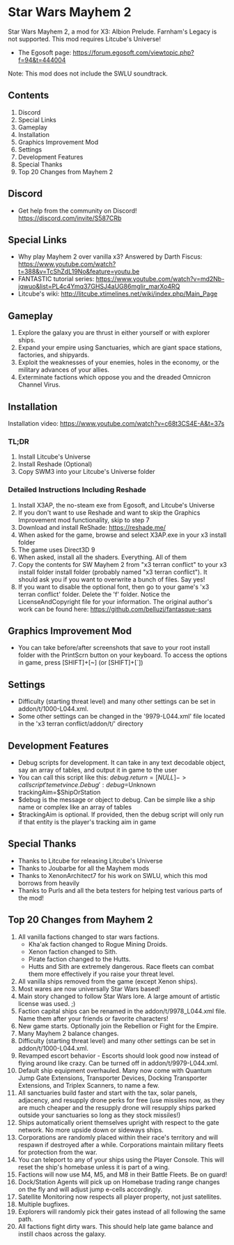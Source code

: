 # Star Wars Mayhem 2

Star Wars Mayhem 2, a mod for X3: Albion Prelude. Farnham's Legacy is not supported. This mod requires Litcube's Universe!

* The Egosoft page: https://forum.egosoft.com/viewtopic.php?f=94&t=444004

Note: This mod does not include the SWLU soundtrack.

## Contents
1. Discord
2. Special Links
3. Gameplay
4. Installation
5. Graphics Improvement Mod
6. Settings
7. Development Features
8. Special Thanks
9. Top 20 Changes from Mayhem 2

## Discord
* Get help from the community on Discord! https://discord.com/invite/S587CRb

## Special Links
* Why play Mayhem 2 over vanilla x3? Answered by Darth Fiscus: https://www.youtube.com/watch?t=388&v=TcShZdL19No&feature=youtu.be
* FANTASTIC tutorial series: https://www.youtube.com/watch?v=md2Nb-jqwuo&list=PL4c4Ymq37GHSJ4aUG86mgIir_marXo4RQ
* Litcube's wiki: http://litcube.xtimelines.net/wiki/index.php/Main_Page

## Gameplay
1. Explore the galaxy you are thrust in either yourself or with explorer ships.
2. Expand your empire using Sanctuaries, which are giant space stations, factories, and shipyards.
3. Exploit the weaknesses of your enemies, holes in the economy, or the military advances of your allies.
4. Exterminate factions which oppose you and the dreaded Omnicron Channel Virus.

## Installation
Installation video: https://www.youtube.com/watch?v=c68t3CS4E-A&t=37s

### TL;DR
1. Install Litcube's Universe
2. Install Reshade (Optional)
3. Copy SWM3 into your Litcube's Universe folder

### Detailed Instructions Including Reshade
1. Install X3AP, the no-steam exe from Egosoft, and Litcube's Universe
2. If you don't want to use Reshade and want to skip the Graphics Improvement mod functionality, skip to step 7
3. Download and install ReShade: https://reshade.me/
4. When asked for the game, browse and select X3AP.exe in your x3 install folder
5. The game uses Direct3D 9
6. When asked, install all the shaders. Everything. All of them
7. Copy the contents for SW Mayhem 2 from "x3 terran conflict" to your x3 install folder install folder (probably named "x3 terran conflict"). It should ask you if you want to overwrite a bunch of files. Say yes!
8. If you want to disable the optional font, then go to your game's 'x3 terran conflict' folder. Delete the 'f' folder. Notice the LicenseAndCopyright file for your information. The original author's work can be found here: https://github.com/belluzj/fantasque-sans

## Graphics Improvement Mod
* You can take before/after screenshots that save to your root install folder with the PrintScrn button on your keyboard. To access the options in game, press [SHIFT]+[~] (or [SHIFT]+[`])

## Settings
* Difficulty (starting threat level) and many other settings can be set in addon/t/1000-L044.xml.
* Some other settings can be changed in the '9979-L044.xml' file located in the 'x3 terran conflict/addon/t/' directory

## Development Features
* Debug scripts for development. It can take in any text decodable object, say an array of tables, and output it in game to the user
* You can call this script like this: $debug.return = [NULL] -> call script 'temetvince.Debug': debug=$Unknown trackingAim=$ShipOrStation
* $debug is the message or object to debug. Can be simple like a ship name or complex like an array of tables
* $trackingAim is optional. If provided, then the debug script will only run if that entity is the player's tracking aim in game

## Special Thanks
* Thanks to Litcube for releasing Litcube's Universe
* Thanks to Joubarbe for all the Mayhem mods
* Thanks to XenonArchitect7 for his work on SWLU, which this mod borrows from heavily
* Thanks to Purls and all the beta testers for helping test various parts of the mod!

## Top 20 Changes from Mayhem 2
1.	All vanilla factions changed to star wars factions.
    * Kha'ak faction changed to Rogue Mining Droids.
    * Xenon faction changed to Sith.
    * Pirate faction changed to the Hutts.
    * Hutts and Sith are extremely dangerous. Race fleets can combat them more effectively if you raise your threat level.
2.	All vanilla ships removed from the game (except Xenon ships).
3.	Most wares are now universally Star Wars based!
4.	Main story changed to follow Star Wars lore. A large amount of artistic license was used. ;)
5.	Faction capital ships can be renamed in the addon/t/9978_L044.xml file. Name them after your friends or favorite characters!
6. New game starts. Optionally join the Rebellion or Fight for the Empire.
7.	Many Mayhem 2 balance changes.
8.	Difficulty (starting threat level) and many other settings can be set in addon/t/1000-L044.xml.
9.	Revamped escort behavior - Escorts should look good now instead of flying around like crazy. Can be turned off in addon/t/9979-L044.xml.
10.	Default ship equipment overhauled. Many now come with Quantum Jump Gate Extensions, Transporter Devices, Docking Transporter Extensions, and Triplex Scanners, to name a few.
11.	All sanctuaries build faster and start with the tax, solar panels, adjacency, and resupply drone perks for free (use missiles now, as they are much cheaper and the resupply drone will resupply ships parked outside your sanctuaries so long as they stock missiles!)
12.	Ships automatically orient themselves upright with respect to the gate network. No more upside down or sideways ships.
13.	Corporations are randomly placed within their race's territory and will respawn if destroyed after a while. Corporations maintain military fleets for protection from the war.
14.	You can teleport to any of your ships using the Player Console. This will reset the ship's homebase unless it is part of a wing.
15.	Factions will now use M4, M5, and M8 in their Battle Fleets. Be on guard!
16.	Dock/Station Agents will pick up on Homebase trading range changes on the fly and will adjust jump e-cells accordingly.	
17.	Satellite Monitoring now respects all player property, not just satellites.
18.	Multiple bugfixes.
19.	Explorers will randomly pick their gates instead of all following the same path.
20.	All factions fight dirty wars. This should help late game balance and instill chaos across the galaxy.
